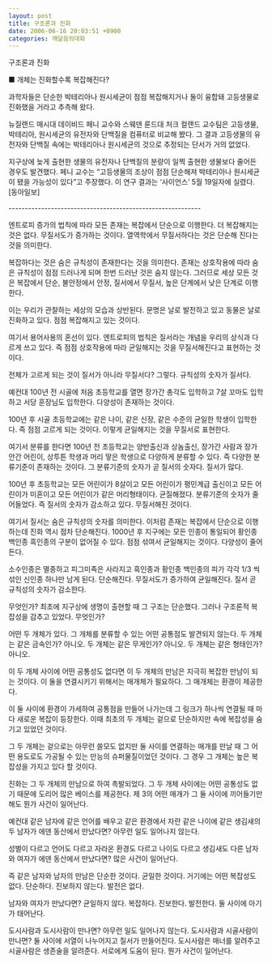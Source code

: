 ```yaml
---
layout: post
title: 구조론과 진화
date: 2006-06-16 20:03:51 +0900
categories: 깨달음의대화
---
```

구조론과 진화
  

  
■ 개체는 진화할수록 복잡해진다?
  

  
과학자들은 단순한 박테리아나 원시세균이 점점 복잡해지거나 둘이 융합돼 고등생물로 진화했을 거라고 추측해 왔다. 
  

  
뉴질랜드 매시대 데이비드 페니 교수와 스웨덴 룬드대 처크 컬랜드 교수팀은 고등생물, 박테리아, 원시세균의 유전자와 단백질을 컴퓨터로 비교해 봤다. 그 결과 고등생물의 유전자와 단백질 속에는 박테리아나 원시세균의 것으로 추정되는 단서가 거의 없었다. 
  

  
지구상에 늦게 출현한 생물의 유전자나 단백질의 분량이 일찍 출현한 생물보다 줄어든 경우도 발견했다. 페니 교수는 “고등생물의 조상이 점점 단순해져 박테리아나 원시세균이 됐을 가능성이 있다”고 주장했다. 이 연구 결과는 ‘사이언스’ 5월 19일자에 실렸다. [동아일보]
  

  
\---\---\---\---\---\---\---\---\---\---\---\---\---\---\---\---\---\---\-----
  

  
엔트로피 증가의 법칙에 따라 모든 존재는 복잡에서 단순으로 이행한다. 더 복잡해지는 것은 없다. 무질서도가 증가하는 것이다. 열역학에서 무질서하다는 것은 단순해 진다는 것을 의미한다. 
  

  
복잡하다는 것은 숨은 규칙성이 존재한다는 것을 의미한다. 존재는 상호작용에 따라 숨은 규칙성이 점점 드러나게 되며 한번 드러난 것은 숨지 않는다. 그러므로 세상 모든 것은 복잡에서 단순, 불안정에서 안정, 질서에서 무질서, 높은 단계에서 낮은 단계로 이행한다. 
  

  
이는 우리가 관찰하는 세상의 모습과 상반된다. 문명은 날로 발전하고 있고 동물은 날로 진화하고 있다. 점점 복잡해지고 있는 것이다. 
  

  
여기서 용어사용의 혼선이 있다. 엔트로피의 법칙은 질서라는 개념을 우리의 상식과 다르게 쓰고 있다. 즉 점점 상호작용에 따라 균일해지는 것을 무질서해진다고 표현하는 것이다. 
  

  
전체가 고르게 되는 것이 질서가 아니라 무질서다? 그렇다. 규칙성의 숫자가 질서다. 
  

  
예컨대 100년 전 시골에 처음 초등학교를 열면 장가간 총각도 입학하고 7살 꼬마도 입학하고 서당 훈장님도 입학한다. 다양성이 존재하는 것이다. 
  

  
100년 후 시골 초등학교에는 같은 나이, 같은 신장, 같은 수준의 균일한 학생이 입학한다. 즉 점점 고르게 되는 것이다. 이렇게 균일해지는 것을 무질서로 표현한다. 
  

  
여기서 분류를 한다면 100년 전 초등학교는 양반출신과 상놈출신, 장가간 사람과 장가 안간 어린이, 상투튼 학생과 머리 땋은 학생으로 다양하게 분류할 수 있다. 즉 다양한 분류기준이 존재하는 것이다. 그 분류기준의 숫자가 곧 질서의 숫자다. 질서가 많다. 
  

  
100년 후 초등학교는 모든 어린이가 8살이고 모든 어린이가 평민계급 출신이고 모든 어린이가 미혼이고 모든 어린이가 같은 머리형태이다. 균질해졌다. 분류기준의 숫자가 줄어들었다. 즉 질서의 숫자가 감소하고 있다. 무질서해진 것이다. 
  

  
여기서 질서는 숨은 규칙성의 숫자를 의미한다. 이처럼 존재는 복잡에서 단순으로 이행하는데 진화 역시 점차 단순해진다. 1000년 후 지구에는 모든 인종이 통일되어 황인종 백인종 흑인종의 구분이 없어질 수 있다. 점점 섞여서 균일해지는 것이다. 다양성이 줄어든다. 
  

  
소수인종은 멸종하고 피그미족은 사라지고 흑인종과 황인종 백인종의 피가 각각 1/3 씩 섞인 신인종 하나만 남게 된다. 단순해진다. 무질서도가 증가하여 균일해진다. 질서 곧 규칙성의 숫자가 감소한다. 
  

  
무엇인가? 최초에 지구상에 생명이 출현할 때 그 구조는 단순했다. 그러나 구조론적 복잡성을 감추고 있었다. 무엇인가?
  

  
어떤 두 개체가 있다. 그 개체를 분류할 수 있는 어떤 공통점도 발견되지 않는다. 두 개체는 같은 금속인가? 아니오. 두 개체는 같은 무게인가? 아니오. 두 개체는 같은 형태인가? 아니오.
  

  
이 두 개체 사이에 어떤 공통성도 없다면 이 두 개체의 만남은 지극히 복잡한 만남이 되는 것이다. 이 둘을 연결시키기 위해서는 매개체가 필요하다. 그 매개체는 환경이 제공한다. 
  

  
이 둘 사이에 환경이 가세하여 공통점을 만들어 나가는데 그 링크가 하나씩 연결될 때 마다 새로운 복잡이 등장한다. 이때 최초의 두 개체는 겉으로 단순하지만 속에 복잡성을 숨기고 있었던 것이다. 
  

  
그 두 개체는 겉으로는 아무런 쓸모도 없지만 둘 사이를 연결하는 매개를 만날 때 그 어떤 용도로도 가공될 수 있는 만능의 슈퍼물질이었던 것이다. 그 경우 그 개체는 높은 복잡성을 가지고 있다 할 것이다.
  

  
진화는 그 두 개체의 만남으로 하여 촉발되었다. 그 두 개체 사이에는 어떤 공통성도 없기 때문에 도리어 많은 베이스를 제공한다. 제 3의 어떤 매개가 그 둘 사이에 끼어들기만 해도 뭔가 사건이 일어난다. 
  

  
예컨대 같은 남자에 같은 언어를 배우고 같은 환경에서 자란 같은 나이에 같은 생김새의 두 남자가 에덴 동산에서 만났다면? 아무런 일도 일어나지 않는다.
  

  
성별이 다르고 언어도 다르고 자라온 환경도 다르고 나이도 다르고 생김새도 다른 남자와 여자가 에덴 동산에서 만났다면? 많은 사건이 일어난다. 
  

  
즉 같은 남자와 남자의 만남은 단순한 것이다. 균일한 것이다. 거기에는 어떤 복잡성도 없다. 단순하다. 진보하지 않는다. 발전은 없다. 
  

  
남자와 여자가 만났다면? 균일하지 않다. 복잡하다. 진보한다. 발전한다. 둘 사이에 아기가 태어난다.
  

  
도시사람과 도시사람이 만나면? 아무런 일도 일어나지 않는다. 도시사람과 시골사람이 만나면? 둘 사이에 서열이 나누어지고 질서가 만들어진다. 도시사람은 매너를 알려주고 시골사람은 생존술을 알려준다. 서로에게 도움이 된다. 뭔가 사건이 일어난다.